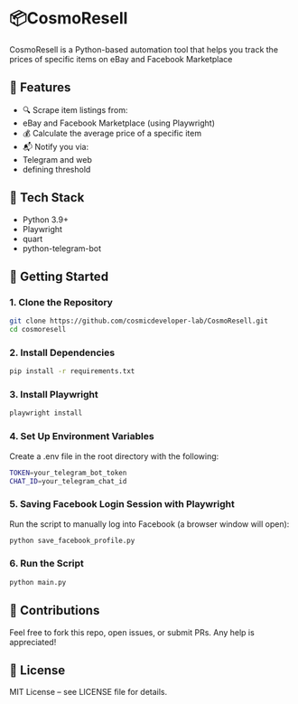 # 📦CosmoResell

CosmoResell is a Python-based automation tool that helps you track the prices of specific items on eBay and Facebook Marketplace

## 🔧 Features

- 🔍 Scrape item listings from:
- eBay and Facebook Marketplace (using Playwright)
- 💰 Calculate the average price of a specific item
- 📬 Notify you via:
- Telegram and web
- defining threshold

## 🧰 Tech Stack

- Python 3.9+
- Playwright
- quart
- python-telegram-bot

## 🚀 Getting Started

### 1. Clone the Repository

 ```bash
git clone https://github.com/cosmicdeveloper-lab/CosmoResell.git
cd cosmoresell
```

### 2. Install Dependencies

```bash
pip install -r requirements.txt
```

### 3. Install Playwright

```bash
playwright install
```

### 4. Set Up Environment Variables
  Create a .env file in the root directory with the following:

```bash
TOKEN=your_telegram_bot_token
CHAT_ID=your_telegram_chat_id
```

### 5. Saving Facebook Login Session with Playwright
  Run the script to manually log into Facebook (a browser window will open):

```bash
python save_facebook_profile.py
```
### 6. Run the Script

```bash
python main.py
```

## 🤝 Contributions

Feel free to fork this repo, open issues, or submit PRs. Any help is appreciated!

## 📄 License

MIT License – see LICENSE file for details.

